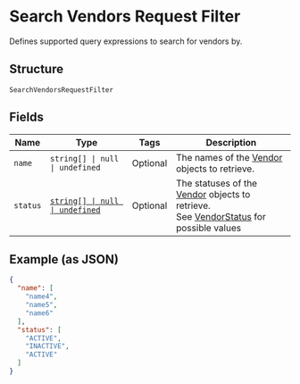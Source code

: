 
# Search Vendors Request Filter

Defines supported query expressions to search for vendors by.

## Structure

`SearchVendorsRequestFilter`

## Fields

| Name | Type | Tags | Description |
|  --- | --- | --- | --- |
| `name` | `string[] \| null \| undefined` | Optional | The names of the [Vendor](entity:Vendor) objects to retrieve. |
| `status` | [`string[] \| null \| undefined`](../models/vendor-status.md) | Optional | The statuses of the [Vendor](entity:Vendor) objects to retrieve.<br/>See [VendorStatus](#type-vendorstatus) for possible values |

## Example (as JSON)

```json
{
  "name": [
    "name4",
    "name5",
    "name6"
  ],
  "status": [
    "ACTIVE",
    "INACTIVE",
    "ACTIVE"
  ]
}
```

